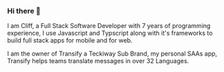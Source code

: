 ### Hi there 👋

I am Cliff, a Full Stack Software Developer with 7 years of programming experience, I use Javascript and Typscript along with it's frameworks to build full stack apps for mobile and for web.

I am the owner of Transify a Teckiway Sub Brand, my personal SAAs app, Transify helps teams translate messages in over 32  Languages.
